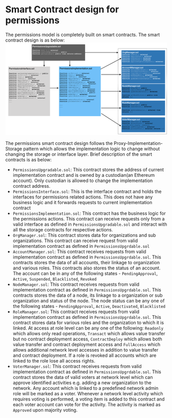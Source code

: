 # Smart Contract design for permissions
The permissions model is completely built on smart contracts. The smart contract design is as below:
![contract design](images/ContractDesign.png)

The permissions smart contract design follows the Proxy-Implementation-Storage pattern which allows the implementation logic to change without changing the storage or interface layer. Brief description of the smart contracts is as below:
* `PermissionsUpgradable.sol`: This contract stores the address of current implementation contract and is owned by a custodian(an Ethereum account). Only custodian is allowed to change the implementation contract address. 
* `PermissionsInterface.sol`: This is the interface contract and holds the interfaces for permissions related actions. This does not have any business logic and it forwards requests to current implementation contract
* `PermissionsImplementation.sol`: This contract has the business logic for the permissions actions. This contract can receive requests only from a valid interface as defined in `PermissionsUpgradable.sol` and interact with all the storage contracts for respective actions.
* `OrgManager.sol`: This contract stores data for organizations and sub organizations. This contract can receive request from valid implementation contract as defined in `PermissionsUpgrdable.sol`
* `AccountManager.sol`: This contract receives requests from valid implementation contract as defined in `PermissionsUpgrdable.sol`. This contracts stores the data of all accounts, their linkage to organization and various roles. This contracts also stores the status of an account. The account can be in any of the following states - `PendingApproval`, `Active`, `Suspended`, `Blacklisted`, `Revoked`
* `NodeManager.sol`: This contract receives requests from valid implementation contract as defined in `PermissionsUpgrdable.sol`. This contracts stores the data of a node, its linkage to a organization or sub organization and status of the node. The node status can be any one of the following states - `PendingApproval`, `Active`, `Deactivated`, `Blacklisted`
* `RoleManager.sol`: This contract receives requests from valid implementation contract as defined in `PermissionsUpgrdable.sol`. This contract stores data for various roles and the organization to which it is linked. At access at role level can be any one of the following: `Readonly` which allows only read operations, `Transact` which allows value transfer but no contract deployment access, `ContractDeploy` which allows both value transfer and contract deployment access and `FullAccess` which allows additional network level accesses in addition to value transfer and contract deployment. If a role is revoked all accounts which are linked to the role lose all access rights.
* `VoterManager.sol`: This contract receives requests from valid implementation contract as defined in `PermissionsUpgrdable.sol`. This contract stores the data of valid voters at network level which can approve identified activities e.g. adding a new organization to the network. Any account which is linked to a predefined network admin role will be marked as a voter. Whenever a network level activity which requires voting is performed, a voting item is added to this contract and each voter account can vote for the activity. The activity is marked as `Approved` upon majority voting.
